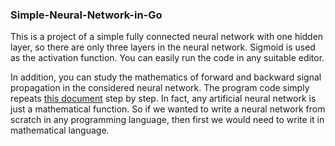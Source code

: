 ### Simple-Neural-Network-in-Go

This is a project of a simple fully connected neural network with one hidden layer, so there are only three layers in the neural network. Sigmoid is used as the activation function. You can easily run the code in any suitable editor.

In addition, you can study the mathematics of forward and backward signal propagation in the considered neural network. The program code simply repeats <a href="https://github.com/AlexanderArbuzov/Simple-Neural-Network-in-Go/blob/main/A%20fully%20connected%20feedforward%20neural%20network.pdf">this document</a> step by step. In fact, any artificial neural network is just a mathematical function. So if we wanted to write a neural network from scratch in any programming language, then first we would need to write it in mathematical language.

